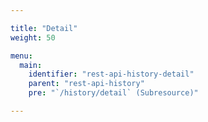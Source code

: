 ```yaml
---

title: "Detail"
weight: 50

menu:
  main:
    identifier: "rest-api-history-detail"
    parent: "rest-api-history"
    pre: "`/history/detail` (Subresource)"

---
```

